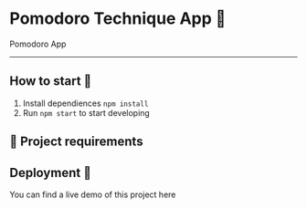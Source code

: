 <h1>Pomodoro Technique App 🍅 </h1>

Pomodoro App 

---

## How to start 🚀
1. Install dependiences `npm install`
2. Run `npm start` to start developing

## 📝 Project requirements

## Deployment 🚀
You can find a live demo of this project here
